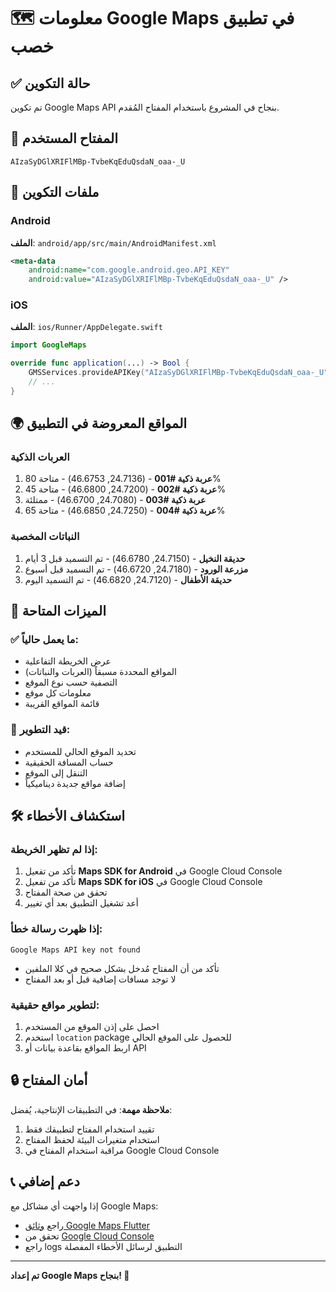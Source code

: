 # 🗺️ معلومات Google Maps في تطبيق خصب

## ✅ حالة التكوين
تم تكوين Google Maps API بنجاح في المشروع باستخدام المفتاح المُقدم.

## 🔑 المفتاح المستخدم
```
AIzaSyDGlXRIFlMBp-TvbeKqEduQsdaN_oaa-_U
```

## 📁 ملفات التكوين

### Android
**الملف**: `android/app/src/main/AndroidManifest.xml`
```xml
<meta-data
    android:name="com.google.android.geo.API_KEY"
    android:value="AIzaSyDGlXRIFlMBp-TvbeKqEduQsdaN_oaa-_U" />
```

### iOS
**الملف**: `ios/Runner/AppDelegate.swift`
```swift
import GoogleMaps

override func application(...) -> Bool {
    GMSServices.provideAPIKey("AIzaSyDGlXRIFlMBp-TvbeKqEduQsdaN_oaa-_U")
    // ...
}
```

## 🌍 المواقع المعروضة في التطبيق

### العربات الذكية
1. **عربة ذكية #001** - (24.7136, 46.6753) - متاحة 80%
2. **عربة ذكية #002** - (24.7200, 46.6800) - متاحة 45%
3. **عربة ذكية #003** - (24.7080, 46.6700) - ممتلئة
4. **عربة ذكية #004** - (24.7250, 46.6850) - متاحة 65%

### النباتات المخصبة
1. **حديقة النخيل** - (24.7150, 46.6780) - تم التسميد قبل 3 أيام
2. **مزرعة الورود** - (24.7180, 46.6720) - تم التسميد قبل أسبوع
3. **حديقة الأطفال** - (24.7120, 46.6820) - تم التسميد اليوم

## 🎯 الميزات المتاحة

### ✅ ما يعمل حالياً:
- عرض الخريطة التفاعلية
- المواقع المحددة مسبقاً (العربات والنباتات)
- التصفية حسب نوع الموقع
- معلومات كل موقع
- قائمة المواقع القريبة

### 🔄 قيد التطوير:
- تحديد الموقع الحالي للمستخدم
- حساب المسافة الحقيقية
- التنقل إلى الموقع
- إضافة مواقع جديدة ديناميكياً

## 🛠️ استكشاف الأخطاء

### إذا لم تظهر الخريطة:
1. تأكد من تفعيل **Maps SDK for Android** في Google Cloud Console
2. تأكد من تفعيل **Maps SDK for iOS** في Google Cloud Console
3. تحقق من صحة المفتاح
4. أعد تشغيل التطبيق بعد أي تغيير

### إذا ظهرت رسالة خطأ:
```
Google Maps API key not found
```
- تأكد من أن المفتاح مُدخل بشكل صحيح في كلا الملفين
- لا توجد مسافات إضافية قبل أو بعد المفتاح

### لتطوير مواقع حقيقية:
1. احصل على إذن الموقع من المستخدم
2. استخدم `location` package للحصول على الموقع الحالي
3. اربط المواقع بقاعدة بيانات أو API

## 🔒 أمان المفتاح

**ملاحظة مهمة**: في التطبيقات الإنتاجية، يُفضل:
1. تقييد استخدام المفتاح لتطبيقك فقط
2. استخدام متغيرات البيئة لحفظ المفتاح
3. مراقبة استخدام المفتاح في Google Cloud Console

## 📞 دعم إضافي

إذا واجهت أي مشاكل مع Google Maps:
- راجع [وثائق Google Maps Flutter](https://pub.dev/packages/google_maps_flutter)
- تحقق من [Google Cloud Console](https://console.cloud.google.com/)
- راجع logs التطبيق لرسائل الأخطاء المفصلة

---
**تم إعداد Google Maps بنجاح! 🎉**
